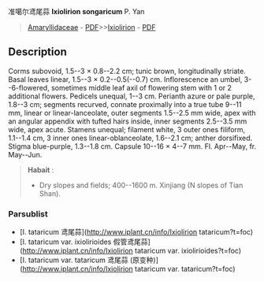 准噶尔鸢尾蒜 **Ixiolirion songaricum** P. Yan

> [Amaryllidaceae](http://www.iplant.cn/info/Amaryllidaceae?t=foc) - [PDF](http://www.iplant.cn/foc/pdf/Amaryllidaceae.pdf)>>[Ixiolirion](http://www.iplant.cn/info/Ixiolirion?t=foc) - [PDF](http://www.iplant.cn/foc/pdf/Ixiolirion.pdf)

## Description

Corms subovoid, 1.5--3 × 0.8--2.2 cm; tunic brown, longitudinally striate. Basal leaves linear, 1.5--3 × 0.2--0.5(--0.7) cm. Inflorescence an umbel, 3--6-flowered, sometimes middle leaf axil of flowering stem with 1 or 2 additional flowers. Pedicels unequal, 1--3 cm. Perianth azure or pale purple, 1.8--3 cm; segments recurved, connate proximally into a true tube 9--11 mm, linear or linear-lanceolate, outer segments 1.5--2.5 mm wide, apex with an angular appendix with tufted hairs inside, inner segments 2.5--3.5 mm wide, apex acute. Stamens unequal; filament white, 3 outer ones filiform, 1.1--1.4 cm, 3 inner ones linear-oblanceolate, 1.6--2.1 cm; anther dorsifixed. Stigma blue-purple, 1.3--1.8 cm. Capsule 10--16 × 4--7 mm. Fl. Apr--May, fr. May--Jun.


> **Habait** : 
>* Dry slopes and fields; 400--1600 m. Xinjiang (N slopes of Tian Shan).



### Parsublist

* [I.  tataricum  鸢尾蒜](http://www.iplant.cn/info/Ixiolirion tataricum?t=foc)
* [I.  tataricum var. ixiolirioides  假管鸢尾蒜](http://www.iplant.cn/info/Ixiolirion tataricum var. ixiolirioides?t=foc)
* [I.  tataricum var. tataricum  鸢尾蒜 (原变种)](http://www.iplant.cn/info/Ixiolirion tataricum var. tataricum?t=foc)
